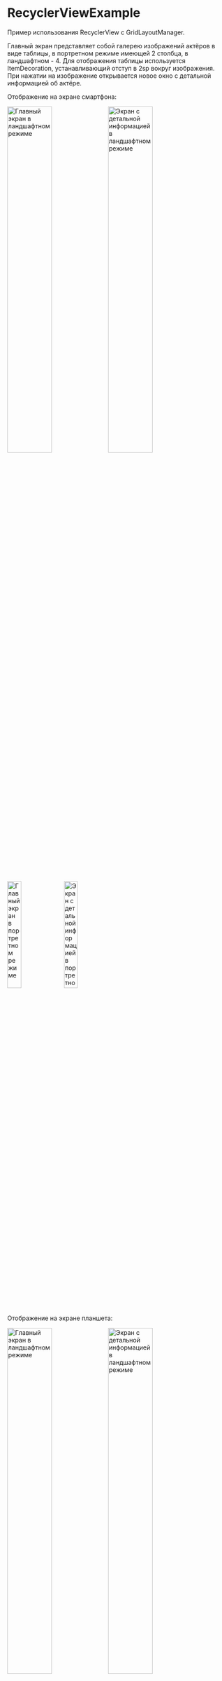 # RecyclerViewExample

Пример использования RecyclerView с GridLayoutManager.

Главный экран представляет собой галерею изображений актёров в виде таблицы, в портретном режиме имеющей 2 столбца, в ландшафтном - 4.
Для отображения таблицы используется ItemDecoration, устанавливающий отступ в 2sp вокруг изображения.
При нажатии на изображение открывается новое окно с детальной информацией об актёре.

Отображение на экране смартфона:

<img src="https://user-images.githubusercontent.com/9308897/43690404-0748c820-9912-11e8-875f-bd91121eeaa5.jpg" width="45%" alt="Главный экран в ландшафтном режиме"/> <img src="https://user-images.githubusercontent.com/9308897/43690476-3f30531a-9913-11e8-843e-b78124b3c64f.jpg" width="45%" alt="Экран с детальной информацией в ландшафтном режиме"/>

<img src="https://user-images.githubusercontent.com/9308897/43690381-7f9a9e58-9911-11e8-8674-53ed9b2b3011.jpg" width="25%" alt="Главный экран в портретном режиме"/>    <img src="https://user-images.githubusercontent.com/9308897/43690464-364235ca-9913-11e8-8484-f6c8efb6ffdd.jpg" width="25%" alt="Экран с детальной информацией в портретном режиме"/>

Отображение на экране планшета:

<img src="https://user-images.githubusercontent.com/9308897/43690539-4e8696de-9914-11e8-962b-b7d05958c24c.png" width="45%" alt="Главный экран в ландшафтном режиме"/> <img src="https://user-images.githubusercontent.com/9308897/43690545-5820bc4c-9914-11e8-91c6-534194af581c.png" width="45%" alt="Экран с детальной информацией в ландшафтном режиме"/>

<img src="https://user-images.githubusercontent.com/9308897/43690537-4abb356e-9914-11e8-957e-eca195e2a245.png" width="25%" alt="Главный экран в портретном режиме"/>    <img src="https://user-images.githubusercontent.com/9308897/43690550-5eafc6fc-9914-11e8-8b30-3864b9c048fb.png" width="25%" alt="Экран с детальной информацией в портретном режиме"/>

